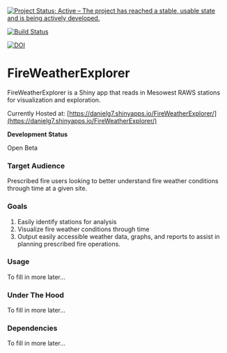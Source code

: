 
[![Project Status: Active – The project has reached a stable, usable state and is being actively developed.](https://www.repostatus.org/badges/latest/active.svg)](https://www.repostatus.org/#active)

[![Build Status](https://travis-ci.org/danielg7/FireWeatherExplorer.svg?branch=master)](https://travis-ci.org/danielg7/FireWeatherExplorer)

[![DOI](https://zenodo.org/badge/123375653.svg)](https://zenodo.org/badge/latestdoi/123375653)

# FireWeatherExplorer

FireWeatherExplorer is a Shiny app that reads in Mesowest RAWS stations for visualization and exploration. 

Currently Hosted at: [https://danielg7.shinyapps.io/FireWeatherExplorer/](https://danielg7.shinyapps.io/FireWeatherExplorer/)


**Development Status**  

Open Beta

### Target Audience
Prescribed fire users looking to better understand fire weather conditions through time at a given site.

### Goals
1. Easily identify stations for analysis
2. Visualize fire weather conditions through time
3. Output easily accessible weather data, graphs, and reports to assist in planning prescribed fire operations.

### Usage

To fill in more later...

### Under The Hood

To fill in more later...

### Dependencies

To fill in more later...  
